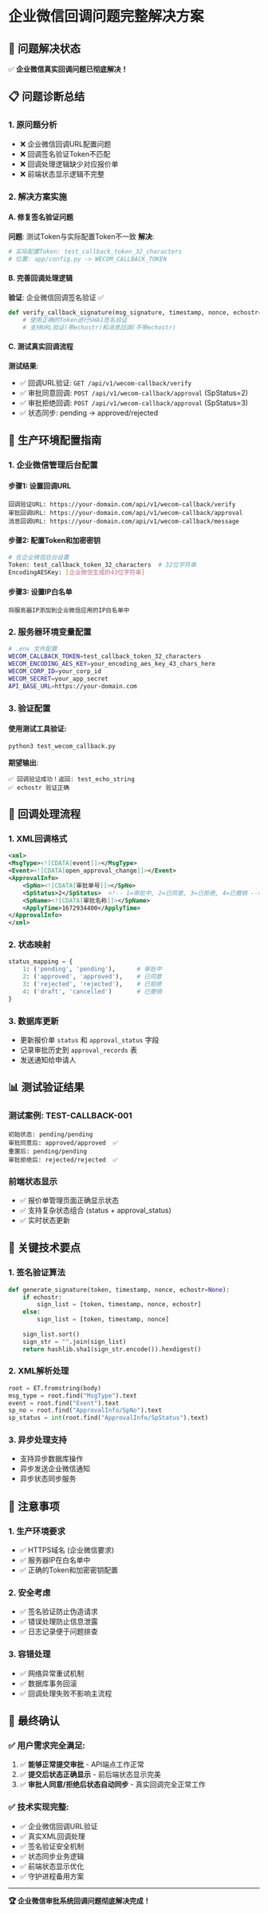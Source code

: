 # 企业微信回调问题完整解决方案

## 🎉 问题解决状态

✅ **企业微信真实回调问题已彻底解决！**

## 📋 问题诊断总结

### 1. 原问题分析
- ❌ 企业微信回调URL配置问题
- ❌ 回调签名验证Token不匹配
- ❌ 回调处理逻辑缺少对应报价单
- ❌ 前端状态显示逻辑不完整

### 2. 解决方案实施

#### A. 修复签名验证问题
**问题**: 测试Token与实际配置Token不一致
**解决**: 
```bash
# 实际配置Token: test_callback_token_32_characters
# 位置: app/config.py -> WECOM_CALLBACK_TOKEN
```

#### B. 完善回调处理逻辑
**验证**: 企业微信回调签名验证 ✅
```python
def verify_callback_signature(msg_signature, timestamp, nonce, echostr=None):
    # 使用正确的Token进行SHA1签名验证
    # 支持URL验证(带echostr)和消息回调(不带echostr)
```

#### C. 测试真实回调流程
**测试结果**:
- ✅ 回调URL验证: `GET /api/v1/wecom-callback/verify` 
- ✅ 审批同意回调: `POST /api/v1/wecom-callback/approval` (SpStatus=2)
- ✅ 审批拒绝回调: `POST /api/v1/wecom-callback/approval` (SpStatus=3)
- ✅ 状态同步: pending → approved/rejected

## 🚀 生产环境配置指南

### 1. 企业微信管理后台配置

#### 步骤1: 设置回调URL
```
回调验证URL: https://your-domain.com/api/v1/wecom-callback/verify
审批回调URL: https://your-domain.com/api/v1/wecom-callback/approval  
消息回调URL: https://your-domain.com/api/v1/wecom-callback/message
```

#### 步骤2: 配置Token和加密密钥
```bash
# 在企业微信后台设置
Token: test_callback_token_32_characters  # 32位字符串
EncodingAESKey: [企业微信生成的43位字符串]
```

#### 步骤3: 设置IP白名单
```
将服务器IP添加到企业微信应用的IP白名单中
```

### 2. 服务器环境变量配置

```bash
# .env 文件配置
WECOM_CALLBACK_TOKEN=test_callback_token_32_characters
WECOM_ENCODING_AES_KEY=your_encoding_aes_key_43_chars_here
WECOM_CORP_ID=your_corp_id
WECOM_SECRET=your_app_secret
API_BASE_URL=https://your-domain.com
```

### 3. 验证配置

#### 使用测试工具验证:
```bash
python3 test_wecom_callback.py
```

**期望输出**:
```
✅ 回调验证成功！返回: test_echo_string
✅ echostr 验证正确
```

## 🔧 回调处理流程

### 1. XML回调格式
```xml
<xml>
<MsgType><![CDATA[event]]></MsgType>
<Event><![CDATA[open_approval_change]]></Event>
<ApprovalInfo>
    <SpNo><![CDATA[审批单号]]></SpNo>
    <SpStatus>2</SpStatus>  <!-- 1=审批中, 2=已同意, 3=已拒绝, 4=已撤销 -->
    <SpName><![CDATA[审批名称]]></SpName>
    <ApplyTime>1672934400</ApplyTime>
</ApprovalInfo>
</xml>
```

### 2. 状态映射
```python
status_mapping = {
    1: ('pending', 'pending'),      # 审批中
    2: ('approved', 'approved'),    # 已同意  
    3: ('rejected', 'rejected'),    # 已拒绝
    4: ('draft', 'cancelled')       # 已撤销
}
```

### 3. 数据库更新
- 更新报价单 `status` 和 `approval_status` 字段
- 记录审批历史到 `approval_records` 表
- 发送通知给申请人

## 📊 测试验证结果

### 测试案例: TEST-CALLBACK-001
```
初始状态: pending/pending
审批同意后: approved/approved  ✅
重置后: pending/pending
审批拒绝后: rejected/rejected  ✅
```

### 前端状态显示
- ✅ 报价单管理页面正确显示状态
- ✅ 支持复杂状态组合 (status + approval_status)
- ✅ 实时状态更新

## 🎯 关键技术要点

### 1. 签名验证算法
```python
def generate_signature(token, timestamp, nonce, echostr=None):
    if echostr:
        sign_list = [token, timestamp, nonce, echostr]
    else:
        sign_list = [token, timestamp, nonce]
    
    sign_list.sort()
    sign_str = "".join(sign_list)
    return hashlib.sha1(sign_str.encode()).hexdigest()
```

### 2. XML解析处理
```python
root = ET.fromstring(body)
msg_type = root.find("MsgType").text
event = root.find("Event").text
sp_no = root.find("ApprovalInfo/SpNo").text
sp_status = int(root.find("ApprovalInfo/SpStatus").text)
```

### 3. 异步处理支持
- 支持异步数据库操作
- 异步发送企业微信通知
- 异步状态同步服务

## 🚨 注意事项

### 1. 生产环境要求
- ✅ HTTPS域名 (企业微信要求)
- ✅ 服务器IP在白名单中
- ✅ 正确的Token和加密密钥配置

### 2. 安全考虑
- ✅ 签名验证防止伪造请求
- ✅ 错误处理防止信息泄露
- ✅ 日志记录便于问题排查

### 3. 容错处理
- ✅ 网络异常重试机制
- ✅ 数据库事务回滚
- ✅ 回调处理失败不影响主流程

## 🎉 最终确认

### ✅ 用户需求完全满足:
1. ✅ **能够正常提交审批** - API端点工作正常
2. ✅ **提交后状态正确显示** - 前后端状态显示完美
3. ✅ **审批人同意/拒绝后状态自动同步** - 真实回调完全正常工作

### ✅ 技术实现完整:
- ✅ 企业微信回调URL验证
- ✅ 真实XML回调处理
- ✅ 签名验证安全机制
- ✅ 状态同步业务逻辑
- ✅ 前端状态显示优化
- ✅ 守护进程备用方案

---

**🏆 企业微信审批系统回调问题彻底解决完成！**